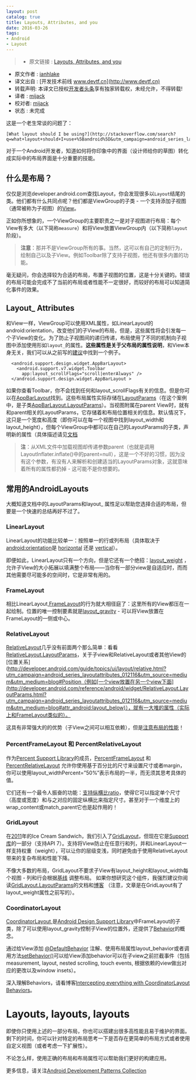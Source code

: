```yaml
---
layout: post
catalog: true
title: Layouts, Attributes, and you
date: 2016-03-26
tags: 
- Android
- Layout
---
```


> * 原文链接 : [Layouts, Attributes, and you](https://medium.com/google-developers/layouts-attributes-and-you-9e5a4b4fe32c#.egixi9sq1)
* 原文作者 : [ianhlake](https://medium.com/@ianhlake)
* 译文出自 : [开发技术前线 www.devtf.cn](http://www.devtf.cn)
* 转载声明: 本译文已授权[开发者头条](http://toutiao.io/download)享有独家转载权，未经允许，不得转载!
* 译者 : [mijack](https://github.com/mijack)
* 校对者: [mijack](https://github.com/mijack)  
* 状态 :  未完成

这是一个老生常谈的问题了：

    [What layout should I be using?](http://stackoverflow.com/search?q=what+layout+should+I+use+%5Bandroid%5D&utm_campaign=android_series_layoutattributes_012116&utm_source=medium&utm_medium=blog)


对于一个Android开发者，知道如何将你印象中的界面（设计师给你的草图）转化成实际中的布局界面是十分重要的技能。

## 什么是布局？

仅仅是浏览developer.android.com查找Layout，你会发现很多以`Layout`结尾的类。他们都有什么共同点呢？他们都是ViewGroup的子类 - 一个支持添加子视图（通常被称为子视图）的[View](http://developer.android.com/reference/android/view/View.html?utm_campaign=android_series_layoutattributes_012116&utm_source=medium&utm_medium=blog)。

正如你所想象的，一个ViewGroup的主要职责之一是对子视图进行布局：每个View有多大（以下简称`measure`）和将View放置ViewGroup内（以下简称`layout`阶段）。

>**注意**：那并不是ViewGroup所有的事。当然，这可以有自己的定制行为，绘制自己以及子View。例如Toolbar除了支持子视图，他还有很多内置的功能。

毫无疑问，你会选择较为合适的布局，布置子视图的位置，这是十分关键的。错误的布局可能会完成不了当前的布局或者性能不一定很好，而较好的布局可以知道简化事件的效果。

## Layout_ Attributes

和View一样，ViewGroup可以使用XML属性，如LinearLayout的android:orientation，改变他们的子View的布局，但是，这些属性将会引发每一个子View的变化。为了防止子视图间的递归传递，布局使用了不同的机制向子视图中添加使用形如`layout_`的属性。**这些属性是关于父布局的属性说明**，和View本身无关，我们可以从之前写的[建议](https://plus.google.com/+IanLake/posts/Hepj6KynZD5?utm_campaign=android_series_layoutattributes_012116&utm_source=medium&utm_medium=blog)中找到一个例子。

```
  <android.support.design.widget.AppBarLayout>
    <android.support.v7.widget.Toolbar
      app:layout_scrollFlags="scroll|enterAlways" />
  </android.support.design.widget.AppBarLayout >
```

如果你查看Toolbar，你不会找到任何和layout_scrollFlags有关的信息。但是你可以在[AppBarLayout](http://developer.android.com/reference/android/support/design/widget/AppBarLayout.html?utm_campaign=android_series_layoutattributes_012116&utm_source=medium&utm_medium=blog)找到。这些布局属性实际存储在[LayoutParams](http://developer.android.com/reference/android/view/ViewGroup.LayoutParams.html?utm_campaign=android_series_layoutattributes_012116&utm_source=medium&utm_medium=blog)（在这个案例中，是子类[AppBarLayout.LayoutParams](http://developer.android.com/reference/android/support/design/widget/AppBarLayout.LayoutParams.html?utm_campaign=android_series_layoutattributes_012116&utm_source=medium&utm_medium=blog)）。当视图附属在parent View时，就有和parent相关的LayoutParams，它存储着和布局位置相关的信息。默认情况下，这只是一个宽度和高度（即你可以在每一个视图中找到layout_width和layout_height），但每个ViewGroup中都可以在自己的LayoutParams的子类，声明新的属性（具体描述请见[文档](http://developer.android.com/guide/topics/ui/declaring-layout.html?utm_campaign=android_series_layoutattributes_012116&utm_source=medium&utm_medium=blog#layout-params)

>**注**：从XML文件中加载视图却传递参数parent（也就是调用LayoutInflater.inflate()中的parent=null），这是一个不好的习惯，因为没有这个参数，有没有人来解析和创建适当的LayoutParams对象，这就意味着所有的属性都扔掉 - 这可能不是你想要的。

## 常用的AndroidLayouts

大概知道文档中的LayoutParams和layout_ 属性足以帮助您选择合适的布局，但要是一个快速的总结再好不过了。
### LinearLayout

LinearLayout的功能比较单一：按照单一的行或列布局（具体取决于[android:orientation](http://developer.android.com/reference/android/widget/LinearLayout.html?utm_campaign=android_series_layoutattributes_012116&utm_source=medium&utm_medium=blog#attr_android:orientation)是 [horizontal](http://developer.android.com/reference/android/widget/LinearLayout.html?utm_campaign=android_series_layoutattributes_012116&utm_source=medium&utm_medium=blog#HORIZONTAL) 还是 [vertical](http://developer.android.com/reference/android/widget/LinearLayout.html?utm_campaign=android_series_layoutattributes_012116&utm_source=medium&utm_medium=blog#VERTICAL)）。

即便如此，LinearLayout只有一个方向，但是它还有一个绝招：[layout_weight](http://developer.android.com/guide/topics/ui/layout/linear.html?utm_campaign=android_series_layoutattributes_012116&utm_source=medium&utm_medium=blog#Weight) ，允许子View的大小拓展以填满整个布局——当你有一部分view是自适应时，而而其他需要尽可能多的空间时，它是非常有用的。
### FrameLayout

相比LinearLayout,[FrameLayout](http://developer.android.com/reference/android/widget/FrameLayout.html?utm_campaign=android_series_layoutattributes_012116&utm_source=medium&utm_medium=blog)的行为就大相径庭了：这里所有的View都压在一起绘制。位置的唯一控制要素就是[layout_gravity](http://developer.android.com/reference/android/widget/FrameLayout.LayoutParams.html?utm_campaign=android_series_layoutattributes_012116&utm_source=medium&utm_medium=blog#attr_android:layout_gravity) - 可以将View放置在FrameLayout的一侧或中心。

### RelativeLayout


[RelativeLayout](http://developer.android.com/reference/android/widget/RelativeLayout.html?utm_campaign=android_series_layoutattributes_012116&utm_source=medium&utm_medium=blog)几乎没有前面两个那么简单：看看[RelativeLayout.LayoutParams](http://developer.android.com/reference/android/widget/RelativeLayout.LayoutParams.html?utm_campaign=android_series_layoutattributes_012116&utm_source=medium&utm_medium=blog)，关于子view和RelativeLayout或者其他View的[位置关系](http://developer.android.com/guide/topics/ui/layout/relative.html?utm_campaign=android_series_layoutattributes_012116&utm_source=medium&utm_medium=blog#Position（例如[一个view放置在另一个view下面](http://developer.android.com/reference/android/widget/RelativeLayout.LayoutParams.html?utm_campaign=android_series_layoutattributes_012116&utm_source=medium&utm_medium=blog#attr_android:layout_below)），就有一大堆的属性（实际上和FrameLayout类似的）。


这具有非常强大的的优势（子View之间可以相互依赖），但是[注意布局的性能](https://www.youtube.com/watch?v=dB3_vgS-Uqo?utm_campaign=android_series_layoutattributes_012116&utm_source=medium&utm_medium=blog)！

### PercentFrameLayout 和 PercentRelativeLayout

作为[Percent Support Library](https://plus.google.com/+AndroidDevelopers/posts/C8oaLunpEEj?utm_campaign=android_series_layoutattributes_012116&utm_source=medium&utm_medium=blog)的成员，[PercentFrameLayout](http://developer.android.com/reference/android/support/percent/PercentFrameLayout.html?utm_campaign=android_series_layoutattributes_012116&utm_source=medium&utm_medium=blog) 和 [PercentRelativeLayout](http://developer.android.com/reference/android/support/percent/PercentRelativeLayout.html?utm_campaign=android_series_layoutattributes_012116&utm_source=medium&utm_medium=blog) 允许你使用基于百分比的尺寸来设置尺寸或者margin，你可以使用layout_widthPercent=”50%”表示布局的一半，而无须其思考具体的值。


它们还有一个最令人振奋的功能：[支持纵横比ratio](https://plus.google.com/+AndroidDevelopers/posts/ZQS29a5yroK?utm_campaign=android_series_layoutattributes_012116&utm_source=medium&utm_medium=blog)，使得它可以指定单个尺寸（高度或宽度）和与之对应的固定纵横比来指定尺寸。甚至对于一个维度上的wrap_content或match_parent它也是起作用的！

### GridLayout


在[2011](http://android-developers.blogspot.com/2011/11/new-layout-widgets-space-and-gridlayout.html?utm_campaign=android_series_layoutattributes_012116&utm_source=medium&utm_medium=blog)年的Ice Cream Sandwich，我们引入了[GridLayout](http://developer.android.com/reference/android/support/v7/widget/GridLayout.html?utm_campaign=android_series_layoutattributes_012116&utm_source=medium&utm_medium=blog)，但现在它是[Support库](http://developer.android.com/tools/support-library/features.html?utm_campaign=android_series_layoutattributes_012116&utm_source=medium&utm_medium=blog#v7-gridlayout)的一部分（支持API 7）。支持将View防止在任意行和列，并和LinearLayout一样支持权重（weight），可以让你的层级变浅，同时避免由于使用RelativeLayout带来的复杂布局和性能下降。

不像大多数的布局，GridLayout不要求子View有layout_height和layout_width每个视图 - 列和行会根据[基线](http://developer.android.com/reference/android/support/v7/widget/GridLayout.Alignment.html?utm_campaign=android_series_layoutattributes_012116&utm_source=medium&utm_medium=blog) 调整布局。
如果你想研究这个组件，我强烈建议你阅读[GridLayout.LayoutParams](http://developer.android.com/reference/android/support/v7/widget/GridLayout.LayoutParams.html?utm_campaign=android_series_layoutattributes_012116&utm_source=medium&utm_medium=blog)的文档和[博客](http://android-developers.blogspot.com/2011/11/new-layout-widgets-space-and-gridlayout.html?utm_campaign=android_series_layoutattributes_012116&utm_source=medium&utm_medium=blog) （注意，文章是在GridLayout有了layout_weight属性之前写的）。

### CoordinatorLayout


[CoordinatorLayout](http://developer.android.com/reference/android/support/design/widget/CoordinatorLayout.html?utm_campaign=android_series_layoutattributes_012116&utm_source=medium&utm_medium=blog),是[Android Design Support Library](http://android-developers.blogspot.com/2015/05/android-design-support-library.html?utm_campaign=android_series_layoutattributes_012116&utm_source=medium&utm_medium=blog)中FrameLayout的子类，除了可以使用layout_gravity控制子View的位置外，还提供了[Behavior](http://developer.android.com/reference/android/support/design/widget/CoordinatorLayout.Behavior.html?utm_campaign=android_series_layoutattributes_012116&utm_source=medium&utm_medium=blog)的概念。

通过给View添加 [@DefaultBehavior](http://developer.android.com/reference/android/support/design/widget/CoordinatorLayout.DefaultBehavior.html?utm_campaign=android_series_layoutattributes_012116&utm_source=medium&utm_medium=blog) 注解、使用布局属性layout_behavior或者调用方法[setBehavior()](http://developer.android.com/reference/android/support/design/widget/CoordinatorLayout.LayoutParams.html?utm_campaign=android_series_layoutattributes_012116&utm_source=medium&utm_medium=blog#setBehavior%28android.support.design.widget.CoordinatorLayout.Behavior%29)可以给View添加behavior可以在子view之前拦截事件（包括measurement, layout, nested scrolling, touch events, 根据依赖的view做出对应的更改以及window insets）。

深入理解Behaviors，请看博客[Intercepting everything with CoordinatorLayout Behaviors](https://medium.com/google-developers/intercepting-everything-with-coordinatorlayout-behaviors-8c6adc140c26?utm_campaign=android_series_layoutattributes_012116&utm_source=medium&utm_medium=blog)。

# Layouts, layouts, layouts

即使你只使用上述的一部分布局，你也可以搭建出很多高性能且易于维护的界面。剩下的时间，你可以针对特定的布局思考一下是否存在更简单的布局方式或者使用自定义视图（或者考虑一下扩展性）。

不论怎么样，使用正确的布局和布局属性可以帮助我们更好的构建应用。

更多信息，请关注[Android Development Patterns Collection](https://plus.google.com/collection/sLR0p?utm_campaign=android_series_layoutattributes_012116&utm_source=medium&utm_medium=blog)
